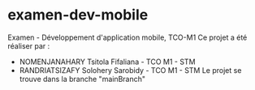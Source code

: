 # examen-dev-mobile
Examen - Développement d'application mobile, TCO-M1
Ce projet a été réaliser par : 
  - NOMENJANAHARY Tsitola Fifaliana - TCO M1 - STM
  - RANDRIATSIZAFY Solohery Sarobidy - TCO M1 - STM
Le projet se trouve dans la branche "mainBranch"
